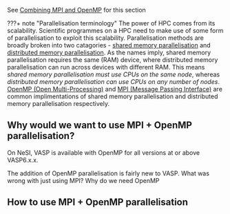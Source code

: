 See [Combining MPI and OpenMP](https://www.vasp.at/wiki/index.php/Combining_MPI_and_OpenMP) for this section

???+ note "Parallelisation terminology"
    The power of HPC comes from its scalability. Scientific programmes on a HPC need to make use of some form of parallelisation to exploit this scalability. Parallelisation methods are broadly broken into two catagories - [shared memory parallelisation](https://nesi.github.io/hpc-intro/064-parallel/index.html#shared-memory-smp) and [distributed memory parallelisation](https://nesi.github.io/hpc-intro/064-parallel/index.html#distributed-memory-mpi). As the names imply, shared memory parallelisation requires the same (RAM) device, where distributed memory parallelisation can run across devices with different RAM. This means *shared memory parallelisation must use CPUs on the same node*, whereas *distributed memory parallelisation can use CPUs on any number of nodes*. [OpenMP (Open Multi-Processing)](https://www.openmp.org/) and [MPI (Message Passing Interface)](https://docs.nesi.org.nz/Scientific_Computing/HPC_Software_Environment/Compiling_software_on_Mahuika/#compilers-and-toolchains) are common implimentations of shared memory parallelisation and distributed memory parallelisation respectively. 


## Why would we want to use MPI + OpenMP parallelisation?
On NeSI, VASP is available with OpenMP for all versions at or above VASP6.x.x.

The addition of OpenMP parallelisation is fairly new to VASP. What was wrong with just using MPI? Why do we need OpenMP 


## How to use MPI + OpenMP parallelisation
